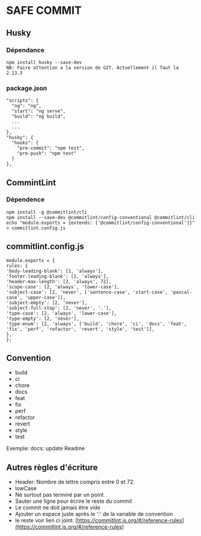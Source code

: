 # SAFE COMMIT

## Husky

### Dépendance

    npm install husky --save-dev
    NB: Faire attention a la version de GIT. Actuellement il faut la 2.13.3

### package.json

    "scripts": {
      "ng": "ng",
      "start": "ng serve",
      "build": "ng build",
      ...
      ...
    },
    "husky": {
      "hooks": {
        "pre-commit": "npm test",
        "pre-push": "npm test"
      }
    },

## CommintLint

### Dépendence

    npm install -g @commitlint/cli
    npm install --save-dev @commitlint/config-conventional @commitlint/cli
    echo "module.exports = {extends: ['@commitlint/config-conventional']}" > commitlint.config.js

## commitlint.config.js

    module.exports = {
    rules: {
    'body-leading-blank': [1, 'always'],
    'footer-leading-blank': [1, 'always'],
    'header-max-length': [2, 'always', 72],
    'scope-case': [2, 'always', 'lower-case'],
    'subject-case': [2, 'never', ['sentence-case', 'start-case', 'pascal-case', 'upper-case']],
    'subject-empty': [2, 'never'],
    'subject-full-stop': [2, 'never', '.'],
    'type-case': [2, 'always', 'lower-case'],
    'type-empty': [2, 'never'],
    'type-enum': [2, 'always', ['build', 'chore', 'ci', 'docs', 'feat', 'fix', 'perf', 'refactor', 'revert', 'style', 'test']],
    },
    };

## Convention

-  build
-  ci
-  chore
-  docs
-  feat
-  fix
-  perf
-  refactor
-  revert
-  style
-  test

Exemple: docs: update Readme

## Autres règles d'écriture

-  Header: Nombre de lettre compris entre 0 et 72.
-  lowCase
-  Ne surtout pas terminé par un point
-  Sauter une ligne pour écrire le reste du commit
-  Le commit ne doit jamais être vide
-  Ajouter un espace juste après le ':' de la variable de convention
-  le reste voir lien ci joint: [https://commitlint.js.org/#/reference-rules](https://commitlint.js.org/#/reference-rules)
